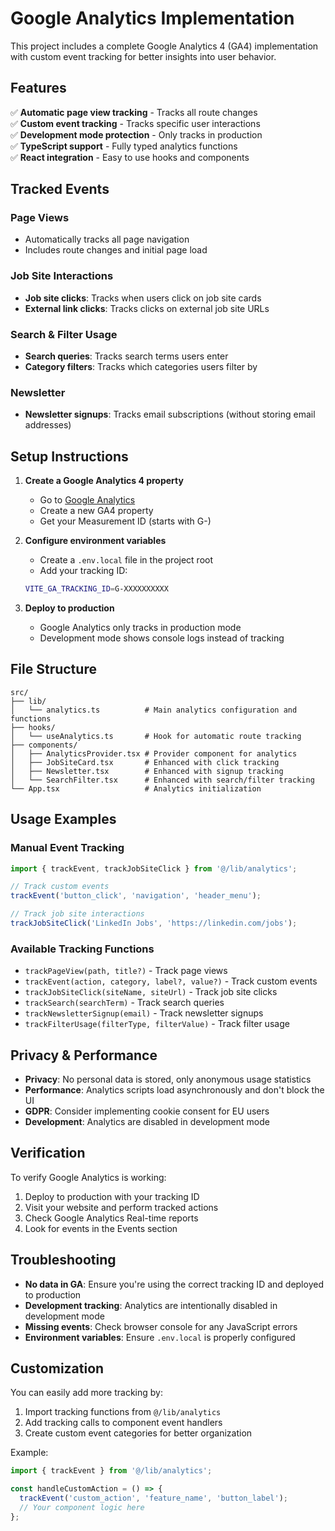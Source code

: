 # Google Analytics Implementation

This project includes a complete Google Analytics 4 (GA4) implementation with custom event tracking for better insights into user behavior.

## Features

✅ **Automatic page view tracking** - Tracks all route changes  
✅ **Custom event tracking** - Tracks specific user interactions  
✅ **Development mode protection** - Only tracks in production  
✅ **TypeScript support** - Fully typed analytics functions  
✅ **React integration** - Easy to use hooks and components  

## Tracked Events

### Page Views
- Automatically tracks all page navigation
- Includes route changes and initial page load

### Job Site Interactions
- **Job site clicks**: Tracks when users click on job site cards
- **External link clicks**: Tracks clicks on external job site URLs

### Search & Filter Usage
- **Search queries**: Tracks search terms users enter
- **Category filters**: Tracks which categories users filter by

### Newsletter
- **Newsletter signups**: Tracks email subscriptions (without storing email addresses)

## Setup Instructions

1. **Create a Google Analytics 4 property**
   - Go to [Google Analytics](https://analytics.google.com/)
   - Create a new GA4 property
   - Get your Measurement ID (starts with G-)

2. **Configure environment variables**
   - Create a `.env.local` file in the project root
   - Add your tracking ID:
   ```bash
   VITE_GA_TRACKING_ID=G-XXXXXXXXXX
   ```

3. **Deploy to production**
   - Google Analytics only tracks in production mode
   - Development mode shows console logs instead of tracking

## File Structure

```
src/
├── lib/
│   └── analytics.ts          # Main analytics configuration and functions
├── hooks/
│   └── useAnalytics.ts       # Hook for automatic route tracking
├── components/
│   ├── AnalyticsProvider.tsx # Provider component for analytics
│   ├── JobSiteCard.tsx       # Enhanced with click tracking
│   ├── Newsletter.tsx        # Enhanced with signup tracking
│   └── SearchFilter.tsx      # Enhanced with search/filter tracking
└── App.tsx                   # Analytics initialization
```

## Usage Examples

### Manual Event Tracking

```typescript
import { trackEvent, trackJobSiteClick } from '@/lib/analytics';

// Track custom events
trackEvent('button_click', 'navigation', 'header_menu');

// Track job site interactions
trackJobSiteClick('LinkedIn Jobs', 'https://linkedin.com/jobs');
```

### Available Tracking Functions

- `trackPageView(path, title?)` - Track page views
- `trackEvent(action, category, label?, value?)` - Track custom events
- `trackJobSiteClick(siteName, siteUrl)` - Track job site clicks
- `trackSearch(searchTerm)` - Track search queries
- `trackNewsletterSignup(email)` - Track newsletter signups
- `trackFilterUsage(filterType, filterValue)` - Track filter usage

## Privacy & Performance

- **Privacy**: No personal data is stored, only anonymous usage statistics
- **Performance**: Analytics scripts load asynchronously and don't block the UI
- **GDPR**: Consider implementing cookie consent for EU users
- **Development**: Analytics are disabled in development mode

## Verification

To verify Google Analytics is working:

1. Deploy to production with your tracking ID
2. Visit your website and perform tracked actions
3. Check Google Analytics Real-time reports
4. Look for events in the Events section

## Troubleshooting

- **No data in GA**: Ensure you're using the correct tracking ID and deployed to production
- **Development tracking**: Analytics are intentionally disabled in development mode
- **Missing events**: Check browser console for any JavaScript errors
- **Environment variables**: Ensure `.env.local` is properly configured

## Customization

You can easily add more tracking by:

1. Import tracking functions from `@/lib/analytics`
2. Add tracking calls to component event handlers
3. Create custom event categories for better organization

Example:
```typescript
import { trackEvent } from '@/lib/analytics';

const handleCustomAction = () => {
  trackEvent('custom_action', 'feature_name', 'button_label');
  // Your component logic here
};
```
